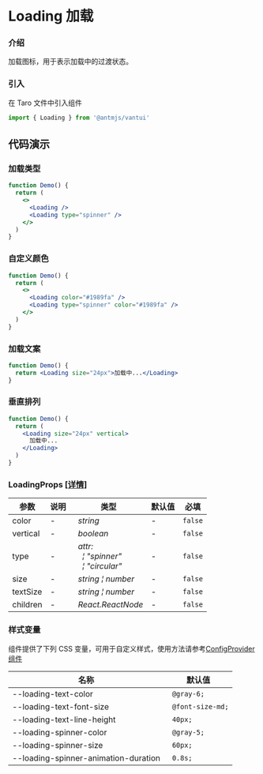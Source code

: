 # Loading 加载

### 介绍

加载图标，用于表示加载中的过渡状态。

### 引入

在 Taro 文件中引入组件

```js
import { Loading } from '@antmjs/vantui'
```

## 代码演示

### 加载类型

```jsx
function Demo() {
  return (
    <>
      <Loading />
      <Loading type="spinner" />
    </>
  )
}
```

### 自定义颜色

```jsx
function Demo() {
  return (
    <>
      <Loading color="#1989fa" />
      <Loading type="spinner" color="#1989fa" />
    </>
  )
}
```

### 加载文案

```jsx
function Demo() {
  return <Loading size="24px">加载中...</Loading>
}
```

### 垂直排列

```jsx
function Demo() {
  return (
    <Loading size="24px" vertical>
      加载中...
    </Loading>
  )
}
```

### LoadingProps [[详情]](https://github.com/AntmJS/vantui/tree/main/packages/vantui/types/loading.d.ts)

| 参数     | 说明 | 类型                                                                                                                              | 默认值 | 必填    |
| -------- | ---- | --------------------------------------------------------------------------------------------------------------------------------- | ------ | ------- |
| color    | -    | _&nbsp;&nbsp;string<br/>_                                                                                                         | -      | `false` |
| vertical | -    | _&nbsp;&nbsp;boolean<br/>_                                                                                                        | -      | `false` |
| type     | -    | _&nbsp;&nbsp;attr:<br/>&nbsp;&nbsp;&nbsp;&nbsp;&brvbar;&nbsp;"spinner"<br/>&nbsp;&nbsp;&nbsp;&nbsp;&brvbar;&nbsp;"circular"<br/>_ | -      | `false` |
| size     | -    | _&nbsp;&nbsp;string&nbsp;&brvbar;&nbsp;number<br/>_                                                                               | -      | `false` |
| textSize | -    | _&nbsp;&nbsp;string&nbsp;&brvbar;&nbsp;number<br/>_                                                                               | -      | `false` |
| children | -    | _&nbsp;&nbsp;React.ReactNode<br/>_                                                                                                | -      | `false` |

### 样式变量

组件提供了下列 CSS 变量，可用于自定义样式，使用方法请参考[ConfigProvider 组件](https://antmjs.github.io/vantui/#/config-provider)

| 名称                                 | 默认值            |
| ------------------------------------ | ----------------- |
| --loading-text-color                 | ` @gray-6;`       |
| --loading-text-font-size             | ` @font-size-md;` |
| --loading-text-line-height           | ` 40px;`          |
| --loading-spinner-color              | ` @gray-5;`       |
| --loading-spinner-size               | ` 60px;`          |
| --loading-spinner-animation-duration | ` 0.8s;`          |

